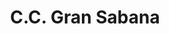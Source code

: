 ---
title: "C.C. Gran Sabana"
url: /ciudad-guayana-puerto-ordaz/c-c-gran-sabana-avenida-caracas/
shop: Einkaufszentrum
---